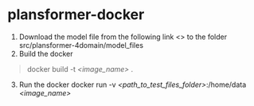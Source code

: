 # plansformer-docker

1. Download the model file from the following link <> to the folder src/plansformer-4domain/model_files
2. Build the docker
  > docker build -t _<image_name>_ .
3. Run the docker docker run -v _<path_to_test_files_folder>_:/home/data _<image_name>_
